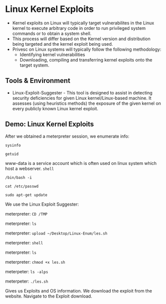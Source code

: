 # Linux Kernel Exploits
- Kernel exploits on Linux will typically target vulnerabilites in the Linux kernel to execute arbitrary code in order to run privileged system commands or to obtain a system shell.
- This process will differ based on the Kernel version and distribution being targeted and the kernel exploit being used.
- Privesc on Linux systems will typically follow the following methodology:
  - Identifying kernel vulnerabilities
  - Downloading, compiling and transferring kernel exploits onto the target system.

## Tools & Environment
- Linux-Exploit-Suggester - This tool is designed to assist in detecting security deficiencies for given Linux kernel/Linux-based machine. It assesses (using heuristics methods) the exposure of the given kernel on every publicly known Linux kernel exploit.

## Demo: Linux Kernel Exploits

After we obtained a meterpreter session, we enumerate info:

`sysinfo`

`getuid`

www-data is a service account which is often used on linux system which host a webserver.
`shell`

`/bin/bash -i`

`cat /etc/passwd`

`sudo apt-get update`

We use the Linux Exploit Suggester:

meterpreter: `CD /TMP`

meterpreter: `ls`

meterpreter: `upload ~/Desktop/Linux-Enum/les.sh`

meterpreter: `shell`

meterpreter: `ls`

meterpreter: `chmod +x les.sh`

meterpeter: `ls -alps`

meterpeter: `./les.sh`

Gives us Exploits and OS information. We download the exploit from the website. Navigate to the Exploit download.
